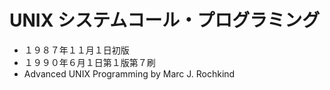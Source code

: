# UNIX システムコール・プログラミング

- １９８７年１１月１日初版
- １９９０年６月１日第１版第７刷
- Advanced UNIX Programming by Marc J. Rochkind

